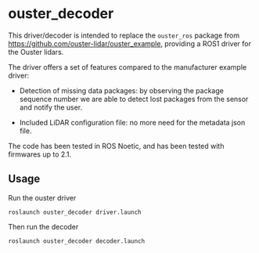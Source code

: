 # ouster_decoder

This driver/decoder is intended to replace the `ouster_ros` package from
https://github.com/ouster-lidar/ouster_example, providing a ROS1 driver for the
Ouster lidars.

The driver offers a set of
features compared to the manufacturer example driver:

 - Detection of missing data packages: by observing the package sequence number
   we are able to detect lost packages from the sensor and notify the user.

 - Included LiDAR configuration file: no more need for the metadata json file.

The code has been tested in ROS Noetic, and has been tested with firmwares up to 2.1.

## Usage

Run the ouster driver 
```
roslaunch ouster_decoder driver.launch
```

Then run the decoder
```
roslaunch ouster_decoder decoder.launch
```
